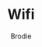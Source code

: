 ---
layout: post
title: Wifi
author: Brodie
section: visit
categories: [visit, brodie]
audience: ""
keywords: ""
goals: ""
actions: ""
---